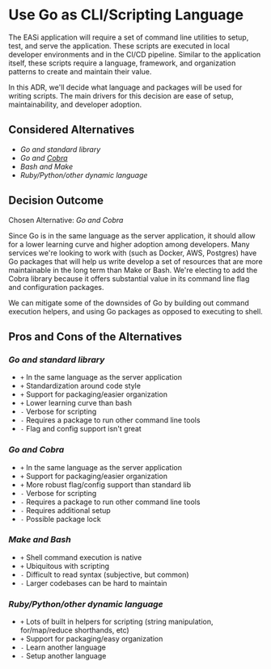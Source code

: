 # Use Go as CLI/Scripting Language

The EASi application
will require a set of command line utilities
to setup, test, and serve the application.
These scripts are executed
in local developer environments
and in the CI/CD pipeline.
Similar to the application itself,
these scripts require a language,
framework,
and organization patterns
to create and maintain their value.

In this ADR,
we'll decide what language and packages
will be used for writing scripts.
The main drivers for this decision
are ease of setup,
maintainability,
and developer adoption.

## Considered Alternatives

* *Go and standard library*
* *Go and [Cobra](https://github.com/spf13/cobra)*
* *Bash and Make*
* *Ruby/Python/other dynamic language*

## Decision Outcome

Chosen Alternative: *Go and Cobra*

Since Go is in the same language as the server application,
it should allow for a lower learning curve
and higher adoption among developers.
Many services we're looking to work with
(such as Docker, AWS, Postgres)
have Go packages that will help us write
develop a set of resources
that are more maintainable in the long term
than Make or Bash.
We're electing to add the Cobra library
because it offers substantial value
in its command line flag
and configuration packages.

We can mitigate some of the downsides of Go
by building out command execution helpers,
and using Go packages as opposed to executing to shell.

## Pros and Cons of the Alternatives

### *Go and standard library*

* `+` In the same language as the server application
* `+` Standardization around code style
* `+` Support for packaging/easier organization
* `+` Lower learning curve than bash
* `-` Verbose for scripting
* `-` Requires a package to run other command line tools
* `-` Flag and config support isn't great

### *Go and Cobra*

* `+` In the same language as the server application
* `+` Support for packaging/easier organization
* `+` More robust flag/config support than standard lib
* `-` Verbose for scripting
* `-` Requires a package to run other command line tools
* `-` Requires additional setup
* `-` Possible package lock

### *Make and Bash*

* `+` Shell command execution is native
* `+` Ubiquitous with scripting
* `-` Difficult to read syntax (subjective, but common)
* `-` Larger codebases can be hard to maintain

### *Ruby/Python/other dynamic language*

* `+` Lots of built in helpers for scripting
      (string manipulation, for/map/reduce shorthands, etc)
* `+` Support for packaging/easy organization
* `-` Learn another language
* `-` Setup another language
